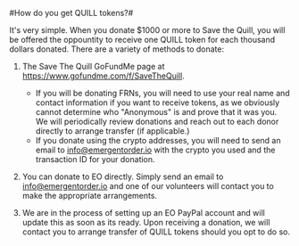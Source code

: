 #How do you get QUILL tokens?#

It's very simple. When you donate $1000 or more to Save the Quill, you will be offered the oppountity to receive one QUILL token for each thousand dollars donated. There are a variety of methods to donate:

1) The Save The Quill GoFundMe page at https://www.gofundme.com/f/SaveTheQuill.
   * If you will be donating FRNs, you will need to use your real name and contact information if you want to receive tokens, as we obviously cannot determine who "Anonymous" is and prove that it was you. We will periodically review donations and reach out to each donor directly to arrange transfer (if applicable.)
   * If you donate using the crypto addresses, you will need to send an email to [info@emergentorder.io](mailto:info@emergentorder.com) with the crypto you used and the transaction ID for your donation.

2) You can donate to EO directly. Simply send an email to [info@emergentorder.io](mailto:info@emergentorder.com) and one of our volunteers will contact you to make the appropriate arrangements. 

3) We are in the process of setting up an EO PayPal account and will update this as soon as its ready. Upon receiving a donation, we will contact you to arrange transfer of QUILL tokens should you opt to do so.

